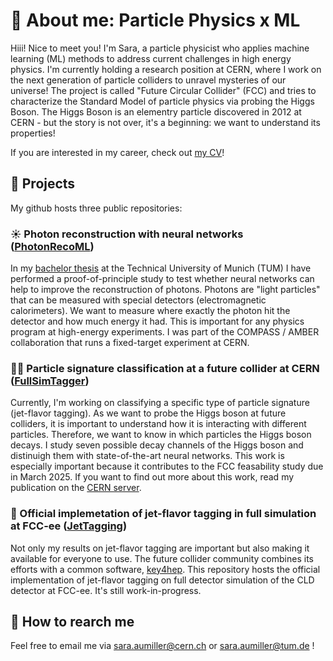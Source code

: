 # 💫 About me: Particle Physics x ML

Hiii! Nice to meet you! I'm Sara, a particle physicist who applies machine learning (ML) methods to address current challenges in high energy physics. I'm currently holding a research position at CERN, where I work on the next generation of particle colliders to unravel mysteries of our universe! The project is called "Future Circular Collider" (FCC) and tries to characterize the Standard Model of particle physics via probing the Higgs Boson. The Higgs Boson is an elementry particle discovered in 2012 at CERN - but the story is not over, it's a beginning: we want to understand its properties! 

If you are interested in my career, check out [my CV](https://drive.google.com/file/d/1Xmctpf8N6ZfO1KLyBnINvrqcqsmkAQrm/view?usp=sharing)!

## 📌 Projects

My github hosts three public repositories: 

### ☀️ Photon reconstruction with neural networks ([PhotonRecoML](https://github.com/saracreates/PhotonRecoML))

In my [bachelor thesis](https://wwwcompass.cern.ch/compass/publications/theses/2023_bac_aumiller.pdf) at the Technical University of Munich (TUM) I have performed a proof-of-principle study to test whether neural networks can help to improve the reconstruction of photons. Photons are "light particles" that can be measured with special detectors (electromagnetic calorimeters). We want to measure where exactly the photon hit the detector and how much energy it had. This is important for any physics program at high-energy experiments. I was part of the COMPASS / AMBER collaboration that runs a fixed-target experiment at CERN. 

### 🏳️‍🌈 Particle signature classification at a future collider at CERN ([FullSimTagger](https://github.com/saracreates/FullSimTagger))

Currently, I'm working on classifying a specific type of particle signature (jet-flavor tagging). As we want to probe the Higgs boson at future colliders, it is important to understand how it is interacting with different particles. Therefore, we want to know in which particles the Higgs boson decays. I study seven possible decay channels of the Higgs boson and distinuigh them with state-of-the-art neural networks. This work is especially important because it contributes to the FCC feasability study due in March 2025. If you want to find out more about this work, read my publication on the [CERN server](https://repository.cern/records/4pcr6-r0d06). 

### 🔑 Official implemetation of jet-flavor tagging in full simulation at FCC-ee ([JetTagging](https://github.com/saracreates/JetTagging))

Not only my results on jet-flavor tagging are important but also making it available for everyone to use. The future collider community combines its efforts with a common software, [key4hep](https://github.com/key4hep). This repository hosts the official implementation of jet-flavor tagging on full detector simulation of the CLD detector at FCC-ee. It's still work-in-progress. 

## 📩 How to rearch me

Feel free to email me via sara.aumiller@cern.ch or sara.aumiller@tum.de ! 


<!--
**saracreates/saracreates** is a ✨ _special_ ✨ repository because its `README.md` (this file) appears on your GitHub profile.

Here are some ideas to get you started:

- 🔭 I’m currently working on ...
- 🌱 I’m currently learning ...
- 👯 I’m looking to collaborate on ...
- 🤔 I’m looking for help with ...
- 💬 Ask me about ...
- 📫 How to reach me: ...
- 😄 Pronouns: ...
- ⚡ Fun fact: ...
-->
